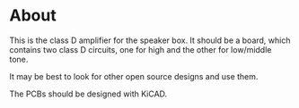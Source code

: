 # About
This is the class D amplifier for the speaker box.
It should be a board, which contains two class D
circuits, one for high and the other for low/middle tone.

It may be best to look for other open source
designs and use them.

The PCBs should be designed with KiCAD.

